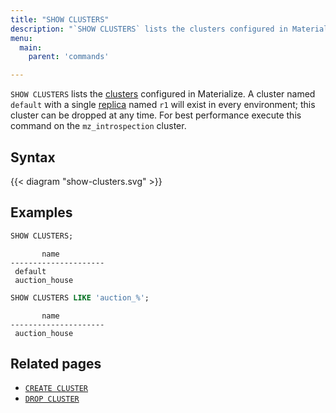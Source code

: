 ```yaml
---
title: "SHOW CLUSTERS"
description: "`SHOW CLUSTERS` lists the clusters configured in Materialize."
menu:
  main:
    parent: 'commands'

---
```


`SHOW CLUSTERS` lists the [clusters](/overview/key-concepts/#clusters) configured in Materialize. A cluster named `default` with a single [replica](/overview/key-concepts/#cluster-replicas) named `r1` will exist in every environment; this cluster can be dropped at any time. For best performance execute this command on the `mz_introspection` cluster.

## Syntax

{{< diagram "show-clusters.svg" >}}

## Examples

```sql
SHOW CLUSTERS;
```

```nofmt
       name
---------------------
 default
 auction_house
```

```sql
SHOW CLUSTERS LIKE 'auction_%';
```

```nofmt
       name
---------------------
 auction_house
```


## Related pages

- [`CREATE CLUSTER`](../create-cluster)
- [`DROP CLUSTER`](../drop-cluster)
